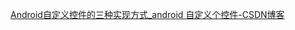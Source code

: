 [Android自定义控件的三种实现方式_android 自定义个控件-CSDN博客](https://blog.csdn.net/fictionss/article/details/78285167)